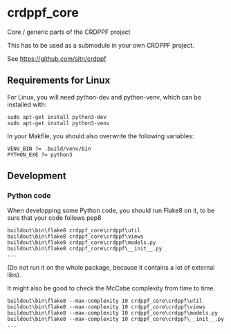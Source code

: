 # crdppf_core

Core / generic parts of the CRDPPF project

This has to be used as a submodule in your own CRDPPF project.

See https://github.com/sitn/crdppf

## Requirements for Linux

For Linux, you will need python-dev and python-venv, which
can be installed with:

    sudo apt-get install python3-dev
    sudo apt-get install python3-venv

In your Makfile, you should also overwrite the following variables:

    VENV_BIN ?= .build/venv/bin
    PYTHON_EXE ?= python3

## Development

### Python code

When developping some Python code, you should run Flake8 on it, to be
sure that your code follows pep8

    buildout\bin\flake8 crdppf_core\crdppf\util
    buildout\bin\flake8 crdppf_core\crdppf\views
    buildout\bin\flake8 crdppf_core\crdppf\models.py
    buildout\bin\flake8 crdppf_core\crdppf\__init__.py
    ...

(Do not run it on the whole package, because it contains a lot of external
libs).

It might also be good to check the McCabe complexity from time to time.

    buildout\bin\flake8 --max-complexity 10 crdppf_core\crdppf\util
    buildout\bin\flake8 --max-complexity 10 crdppf_core\crdppf\views
    buildout\bin\flake8 --max-complexity 10 crdppf_core\crdppf\models.py
    buildout\bin\flake8 --max-complexity 10 crdppf_core\crdppf\__init__.py
    ...
